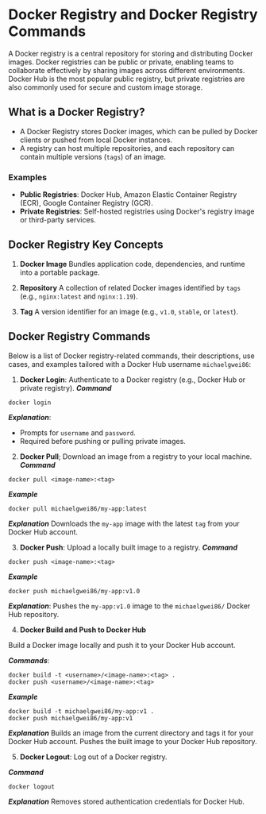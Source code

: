# Docker Registry and Docker Registry Commands
A Docker registry is a central repository for storing and distributing Docker images. Docker registries can be public or private, enabling teams to collaborate effectively by sharing images across different environments. Docker Hub is the most popular public registry, but private registries are also commonly used for secure and custom image storage.

## What is a Docker Registry?
- A Docker Registry stores Docker images, which can be pulled by Docker clients or pushed from local Docker instances.
- A registry can host multiple repositories, and each repository can contain multiple versions (`tags`) of an image.

### Examples
- **Public Registries**: Docker Hub, Amazon Elastic Container Registry (ECR), Google Container Registry (GCR).
- **Private Registries**: Self-hosted registries using Docker's registry image or third-party services.

## Docker Registry Key Concepts

1. **Docker Image**
Bundles application code, dependencies, and runtime into a portable package.

2. **Repository**
A collection of related Docker images identified by `tags` (e.g., `nginx:latest` and `nginx:1.19`).

3. **Tag**
A version identifier for an image (e.g., `v1.0`, `stable`, or `latest`).

## Docker Registry Commands
Below is a list of Docker registry-related commands, their descriptions, use cases, and examples tailored with a Docker Hub username `michaelgwei86`:

1. **Docker Login**: Authenticate to a Docker registry (e.g., Docker Hub or private registry).
***Command***
```
docker login 
```
***Explanation***:
* Prompts for `username` and `password`.
* Required before pushing or pulling private images.

2. **Docker Pull**; Download an image from a registry to your local machine.
***Command***
```
docker pull <image-name>:<tag>
```
***Example***
```
docker pull michaelgwei86/my-app:latest
```

***Explanation***
Downloads the `my-app` image with the latest `tag` from your Docker Hub account.

3. **Docker Push**: Upload a locally built image to a registry.
***Command***
```
docker push <image-name>:<tag>
```
***Example***
```
docker push michaelgwei86/my-app:v1.0
```
***Explanation***:
Pushes the `my-app:v1.0` image to the `michaelgwei86/` Docker Hub repository.


4. **Docker Build and Push to Docker Hub**

Build a Docker image locally and push it to your Docker Hub account.

***Commands***:
```
docker build -t <username>/<image-name>:<tag> .
docker push <username>/<image-name>:<tag>
```

***Example***
```
docker build -t michaelgwei86/my-app:v1 .
docker push michaelgwei86/my-app:v1
```
***Explanation***
Builds an image from the current directory and tags it for your Docker Hub account.
Pushes the built image to your Docker Hub repository.

5. **Docker Logout**: Log out of a Docker registry.

***Command***
```
docker logout
```
***Explanation***
Removes stored authentication credentials for Docker Hub.
